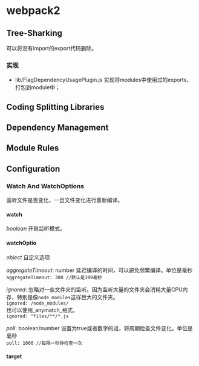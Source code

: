 # webpack2

## Tree-Sharking
可以将没有import的export代码删除。
### 实现
* lib/FlagDependencyUsagePlugin.js 实现将modules中使用过的exports，打包到module中；

## Coding Splitting Libraries

## Dependency Management

## Module Rules

## Configuration

### Watch And WatchOptions
监听文件是否变化，一旦文件变化进行重新编译。

#### watch 
_boolean_ 开启监听模式。

#### watchOptio 
_object_ 自定义选项

_aggregateTimeout_: number 延迟编译的时间，可以避免频繁编译。单位是毫秒  
```aggregateTimeout: 300 //默认是300毫秒```

_ignored_: 忽略对一些文件夹的监听。因为监听大量的文件夹会消耗大量CPU内存，特别是像`node_modules`这样巨大的文件夹。  
`ignored: /node_modules/`  
也可以使用_anymatch_格式。  
`ignored: "files/**/*.js`

_poll_: boolean/number 设置为true或者数字的话，将周期检查文件变化。单位是毫秒  
`poll: 1000 //每隔一秒钟检查一次` 

#### target 


 




